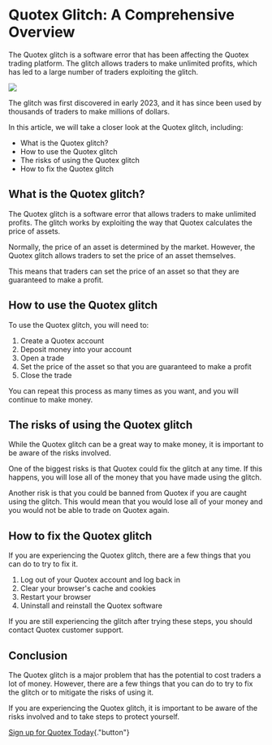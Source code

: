 # Quotex Glitch: A Comprehensive Overview

The Quotex glitch is a software error that has been affecting the Quotex
trading platform. The glitch allows traders to make unlimited profits,
which has led to a large number of traders exploiting the glitch.

[![](https://static.quotex.io/files/4_en/300_250.jpg)](https://traff.sbs/brokerqxlid)

The glitch was first discovered in early 2023, and it has since been
used by thousands of traders to make millions of dollars.

In this article, we will take a closer look at the Quotex glitch,
including:

-   What is the Quotex glitch?
-   How to use the Quotex glitch
-   The risks of using the Quotex glitch
-   How to fix the Quotex glitch

## What is the Quotex glitch?

The Quotex glitch is a software error that allows traders to make
unlimited profits. The glitch works by exploiting the way that Quotex
calculates the price of assets.

Normally, the price of an asset is determined by the market. However,
the Quotex glitch allows traders to set the price of an asset
themselves.

This means that traders can set the price of an asset so that they are
guaranteed to make a profit.

## How to use the Quotex glitch

To use the Quotex glitch, you will need to:

1.  Create a Quotex account
2.  Deposit money into your account
3.  Open a trade
4.  Set the price of the asset so that you are guaranteed to make a
    profit
5.  Close the trade

You can repeat this process as many times as you want, and you will
continue to make money.

## The risks of using the Quotex glitch

While the Quotex glitch can be a great way to make money, it is
important to be aware of the risks involved.

One of the biggest risks is that Quotex could fix the glitch at any
time. If this happens, you will lose all of the money that you have made
using the glitch.

Another risk is that you could be banned from Quotex if you are caught
using the glitch. This would mean that you would lose all of your money
and you would not be able to trade on Quotex again.

## How to fix the Quotex glitch

If you are experiencing the Quotex glitch, there are a few things that
you can do to try to fix it.

1.  Log out of your Quotex account and log back in
2.  Clear your browser\'s cache and cookies
3.  Restart your browser
4.  Uninstall and reinstall the Quotex software

If you are still experiencing the glitch after trying these steps, you
should contact Quotex customer support.

## Conclusion

The Quotex glitch is a major problem that has the potential to cost
traders a lot of money. However, there are a few things that you can do
to try to fix the glitch or to mitigate the risks of using it.

If you are experiencing the Quotex glitch, it is important to be aware
of the risks involved and to take steps to protect yourself.

[Sign up for Quotex
Today](\%22https://traff.sbs/brokerqxsignup\%22){."button"}

